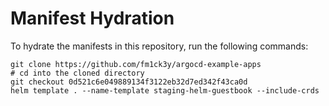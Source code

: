 # Manifest Hydration

To hydrate the manifests in this repository, run the following commands:

```shell
git clone https://github.com/fm1ck3y/argocd-example-apps
# cd into the cloned directory
git checkout 0d521c6e049889134f3122eb32d7ed342f43ca0d
helm template . --name-template staging-helm-guestbook --include-crds
```
